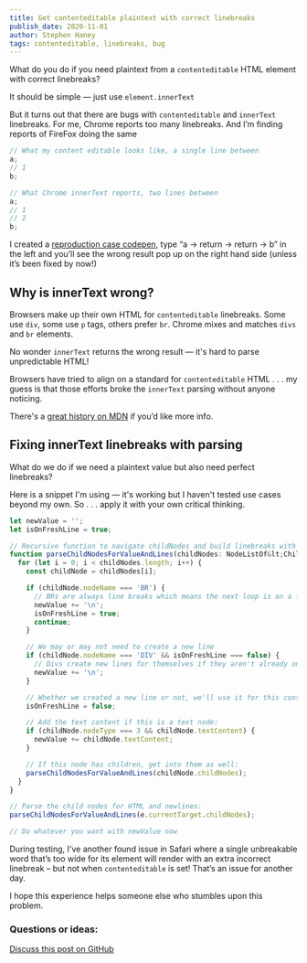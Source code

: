 ```yaml
---
title: Get contenteditable plaintext with correct linebreaks
publish_date: 2020-11-01
author: Stephen Haney
tags: contenteditable, linebreaks, bug
---
```


What do you do if you need plaintext from a `contenteditable` HTML element with correct linebreaks?

It should be simple — just use `element.innerText`

But it turns out that there are bugs with `contenteditable` and `innerText` linebreaks. For me, Chrome reports too many linebreaks. And I’m finding reports of FireFox doing the same

```javascript
// What my content editable looks like, a single line between
a;
// 1
b;

// What Chrome innerText reports, two lines between
a;
// 1
// 2
b;
```

I created a <a href="https://codepen.io/stephenhaney/pen/VwjxeXR">reproduction case codepen</a>, type “a -> return -> return -> b” in the left and you’ll see the wrong result pop up on the right hand side (unless it’s been fixed by now!)

## Why is innerText wrong?

Browsers make up their own HTML for `contenteditable` linebreaks. Some use `div`, some use `p` tags, others prefer `br`. Chrome mixes and matches `divs` and `br` elements.

No wonder `innerText` returns the wrong result — it's hard to parse unpredictable HTML!

Browsers have tried to align on a standard for `contenteditable` HTML . . . my guess is that those efforts broke the `innerText` parsing without anyone noticing.

There's a <a href="https://developer.mozilla.org/en-US/docs/Web/Guide/HTML/Editable_content#Differences_in_markup_generation">great history on MDN</a> if you’d like more info.

## Fixing innerText linebreaks with parsing

What do we do if we need a plaintext value but also need perfect
linebreaks?

Here is a snippet I'm using — it's working but I haven't tested use cases beyond my own. So . . . apply it with your own critical thinking.

```javascript
let newValue = '';
let isOnFreshLine = true;

// Recursive function to navigate childNodes and build linebreaks with text
function parseChildNodesForValueAndLines(childNodes: NodeListOf&lt;ChildNode&gt;) {
  for (let i = 0; i < childNodes.length; i++) {
    const childNode = childNodes[i];

    if (childNode.nodeName === 'BR') {
      // BRs are always line breaks which means the next loop is on a fresh line
      newValue += '\n';
      isOnFreshLine = true;
      continue;
    }

    // We may or may not need to create a new line
    if (childNode.nodeName === 'DIV' && isOnFreshLine === false) {
      // Divs create new lines for themselves if they aren't already on one
      newValue += '\n';
    }

    // Whether we created a new line or not, we'll use it for this content so the next loop will not be on a fresh line:
    isOnFreshLine = false;

    // Add the text content if this is a text node:
    if (childNode.nodeType === 3 && childNode.textContent) {
      newValue += childNode.textContent;
    }

    // If this node has children, get into them as well:
    parseChildNodesForValueAndLines(childNode.childNodes);
  }
}

// Parse the child nodes for HTML and newlines:
parseChildNodesForValueAndLines(e.currentTarget.childNodes);

// Do whatever you want with newValue now
```

During testing, I've another found issue in Safari where a single unbreakable word that’s too wide for its element will render with an extra incorrect linebreak – but not when `contenteditable` is set! That’s an issue for another day.

I hope this experience helps someone else who stumbles upon this problem.

### Questions or ideas:

<a href="https://github.com/StephenHaney/stephenhaney/issues/6">Discuss this post on GitHub</a>
